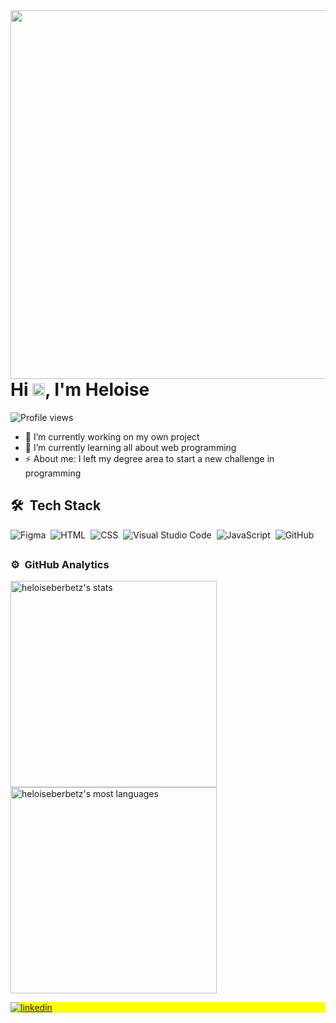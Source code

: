 <img align="right" height="590em" src="https://raw.githubusercontent.com/gist/heloiseberbetz/305b9525c2f51f2b8f224fd15025237b/raw/7f899a86483fcd0b49fab44e0445b2104dc2a92f/githubcard.svg"/>
<h1 align="left">Hi <img src="https://raw.githubusercontent.com/kaueMarques/kaueMarques/master/hi.gif" height="20px">, I'm Heloise</h1>
<p align="left"> <img src="https://komarev.com/ghpvc/?username=heloiseberbetz&color=yellow" alt="Profile views" /> </p>

- 🔭 I’m currently working on my own project
- 🌱 I’m currently learning all about web programming
- ⚡ About me: I left my degree area to start a new challenge in programming

## <h2>🛠 &nbsp;Tech Stack</h2>

![Figma](https://img.shields.io/badge/-Figma-05122A?style=flat&logo=figma)&nbsp;
![HTML](https://img.shields.io/badge/-HTML-05122A?style=flat&logo=HTML5)&nbsp;
![CSS](https://img.shields.io/badge/-CSS-05122A?style=flat&logo=CSS3&logoColor=1572B6)&nbsp;
![Visual Studio Code](https://img.shields.io/badge/-Visual%20Studio%20Code-05122A?style=flat&logo=visual-studio-code&logoColor=007ACC)&nbsp;
![JavaScript](https://img.shields.io/badge/-JavaScript-05122A?style=flat&logo=javascript)&nbsp;
![GitHub](https://img.shields.io/badge/-GitHub-05122A?style=flat&logo=github)&nbsp;

## <h3>⚙️ &nbsp;GitHub Analytics</h3>

<p align="left">
<img width="330em" src="https://github-readme-stats.vercel.app/api?username=heloiseberbetz&show_icons=true&theme=radical&include_all_" alt="heloiseberbetz's stats"/>
<img width="330em" src="https://github-readme-stats.vercel.app/api/top-langs/?username=heloiseberbetz&layout=compact&theme=radical&include_all_" alt="heloiseberbetz's most languages"/>
</p>

<p align="left" style="background:yellow">
<a href="https://linkedin.com/in/heloiselui" target="_blank"> <img align="center" src="https://img.shields.io/badge/-heloiselui-05122A?style=flat&logo=linkedin" alt="linkedin"/> </a></p>
